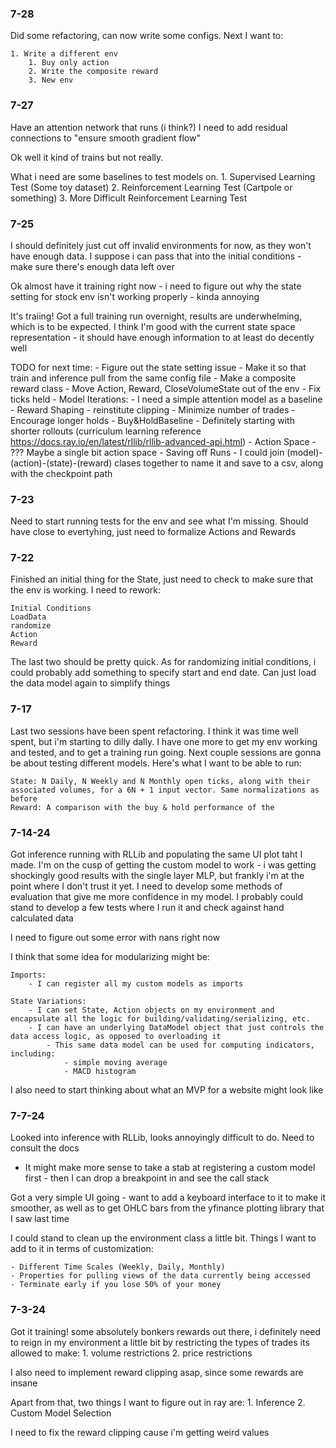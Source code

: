 ### 7-28

Did some refactoring, can now write some configs. Next I want to:

    1. Write a different env
        1. Buy only action
        2. Write the composite reward
        3. New env
    

### 7-27

Have an attention network that runs (i think?) I need to add residual connections to "ensure smooth gradient flow"

Ok well it kind of trains but not really.

What i need are some baselines to test models on.
    1. Supervised Learning Test (Some toy dataset)
    2. Reinforcement Learning Test (Cartpole or something)
    3. More Difficult Reinforcement Learning Test

### 7-25
I should definitely just cut off invalid environments for now, as they won't have enough data. I suppose i can pass that into the initial conditions - make sure there's enough data left over

Ok almost have it training right now - i need to figure out why the state setting for stock env isn't working properly - kinda annoying

It's traiing! Got a full training run overnight, results are underwhelming, which is to be expected. I think I'm good with the current state space representation - it should have enough information to at least do decently well

TODO for next time:
    - Figure out the state setting issue
    - Make it so that train and inference pull from the same config file
    - Make a composite reward class
    - Move Action, Reward, CloseVolumeState out of the env
    - Fix ticks held
    - Model Iterations:
        - I need a simple attention model as a baseline
    - Reward Shaping
        - reinstitute clipping
        - Minimize number of trades
        - Encourage longer holds
        - Buy&HoldBaseline
        - Definitely starting with shorter rollouts (curriculum learning reference https://docs.ray.io/en/latest/rllib/rllib-advanced-api.html)
    - Action Space
        - ??? Maybe a single bit action space
    - Saving off Runs
        - I could join (model)-(action)-(state)-(reward) clases together to name it and save to a csv, along with the checkpoint path
    

### 7-23

Need to start running tests for the env and see what I'm missing. Should have close to evertyhing, just need to formalize Actions and Rewards



### 7-22

Finished an initial thing for the State, just need to check to make sure that the env is working. I need to rework:

    Initial Conditions
    LoadData
    randomize
    Action
    Reward

The last two should be pretty quick. As for randomizing initial conditions, i could probably add something to specify start and end date. Can just load the data model again to simplify things



### 7-17

Last two sessions have been spent refactoring. I think it was time well spent, but i'm starting to dilly dally. I have one more to get my env working and tested, and to get a training run going. Next couple sessions are gonna be about testing different models. Here's what I want to be able to run:

    State: N Daily, N Weekly and N Monthly open ticks, along with their associated volumes, for a 6N + 1 input vector. Same normalizations as before
    Reward: A comparison with the buy & hold performance of the 

### 7-14-24

Got inference running with RLLib and populating the same UI plot taht I made. I'm on the cusp of getting the custom model to work - i was getting shockingly good results with the single layer MLP, but frankly i'm at the point where I don't trust it yet. I need to develop some methods of evaluation that give me more confidence in my model. I probably could stand to develop a few tests where I run it and check against hand calculated data

I need to figure out some error with nans right now

I think that some idea for modularizing might be:

    Imports:
        - I can register all my custom models as imports
    
    State Variations:
        - I can set State, Action objects on my environment and encapsulate all the logic for building/validating/serializing, etc.
        - I can have an underlying DataModel object that just controls the data access logic, as opposed to overloading it
            - This same data model can be used for computing indicators, including:
                - simple moving average
                - MACD histogram

I also need to start thinking about what an MVP for a website might look like


### 7-7-24

Looked into inference with RLLib, looks annoyingly difficult to do. Need to consult the docs
- It might make more sense to take a stab at registering a custom model first - then I can drop a breakpoint in and see the call stack

Got a very simple UI going - want to add a keyboard interface to it to make it smoother, as well as to get OHLC bars
from the yfinance plotting library that I saw last time


I could stand to clean up the environment class a little bit.
Things I want to add to it in terms of customization:

    - Different Time Scales (Weekly, Daily, Monthly)
    - Properties for pulling views of the data currently being accessed
    - Terminate early if you lose 50% of your money

### 7-3-24

Got it training! some absolutely bonkers rewards out there, i definitely need to reign in my environment a little
bit by restricting the types of trades its allowed to make:
    1. volume restrictions
    2. price restrictions

I also need to implement reward clipping asap, since some rewards are insane

Apart from that, two things I want to figure out in ray are:
    1. Inference
    2. Custom Model Selection

I need to fix the reward clipping cause i'm getting weird values